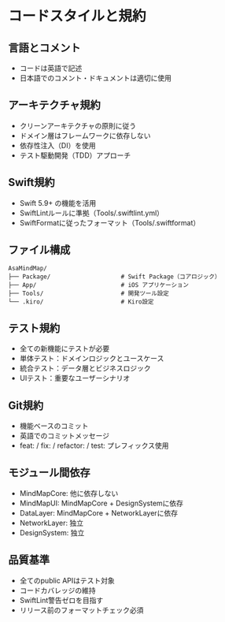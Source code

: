 # コードスタイルと規約

## 言語とコメント
- コードは英語で記述
- 日本語でのコメント・ドキュメントは適切に使用

## アーキテクチャ規約
- クリーンアーキテクチャの原則に従う
- ドメイン層はフレームワークに依存しない
- 依存性注入（DI）を使用
- テスト駆動開発（TDD）アプローチ

## Swift規約
- Swift 5.9+ の機能を活用
- SwiftLintルールに準拠（Tools/.swiftlint.yml）
- SwiftFormatに従ったフォーマット（Tools/.swiftformat）

## ファイル構成
```
AsaMindMap/
├── Package/                    # Swift Package（コアロジック）
├── App/                        # iOS アプリケーション  
├── Tools/                      # 開発ツール設定
└── .kiro/                      # Kiro設定
```

## テスト規約
- 全ての新機能にテストが必要
- 単体テスト：ドメインロジックとユースケース
- 統合テスト：データ層とビジネスロジック
- UIテスト：重要なユーザーシナリオ

## Git規約
- 機能ベースのコミット
- 英語でのコミットメッセージ
- feat: / fix: / refactor: / test: プレフィックス使用

## モジュール間依存
- MindMapCore: 他に依存しない
- MindMapUI: MindMapCore + DesignSystemに依存
- DataLayer: MindMapCore + NetworkLayerに依存
- NetworkLayer: 独立
- DesignSystem: 独立

## 品質基準
- 全てのpublic APIはテスト対象
- コードカバレッジの維持
- SwiftLint警告ゼロを目指す
- リリース前のフォーマットチェック必須